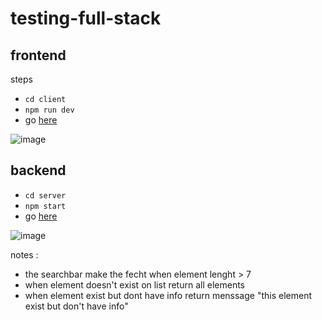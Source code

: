 # testing-full-stack

## frontend 
steps 

- ```cd client```
- ```npm run dev```
-  go [here](http://localhost:5173/)

![image](https://user-images.githubusercontent.com/53823068/206936856-b6f5ecb7-7082-4e69-8d64-b0dc62a70afa.png)

## backend 
- ```cd server```
- ```npm start```
-  go [here](http://localhost:3000/files/data)

![image](https://user-images.githubusercontent.com/53823068/206937075-321ff2bf-7b55-4821-8686-778bb8db5094.png)

notes : 
- the searchbar make the fecht when element lenght > 7
- when element doesn't exist on list return all elements
- when element exist but dont have info return menssage "this element exist but don't have info"


